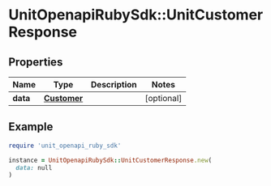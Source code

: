 # UnitOpenapiRubySdk::UnitCustomerResponse

## Properties

| Name | Type | Description | Notes |
| ---- | ---- | ----------- | ----- |
| **data** | [**Customer**](Customer.md) |  | [optional] |

## Example

```ruby
require 'unit_openapi_ruby_sdk'

instance = UnitOpenapiRubySdk::UnitCustomerResponse.new(
  data: null
)
```

